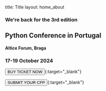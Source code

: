title: Title
layout: home_about

### We're back for the 3rd edition

## Python Conference in Portugal

#### Altice Forum, Braga

### 17-19 October 2024


<div markdown="1" class="d-flex mt-4 gap-3">

[<button class="btn main-purple-btn">BUY TICKET NOW <i class="bi bi-arrow-right"></i></button>](https://pretix.evolutio.pt/evolutio/pyconpt2024/){:target="_blank"}

[<button class="btn main-purple-btn">SUBMIT YOUR CFP <i class="bi bi-arrow-right"></i></button>](https://pretalx.evolutio.pt/pycon-portugal-2024/cfp){:target="_blank"}

</div>
